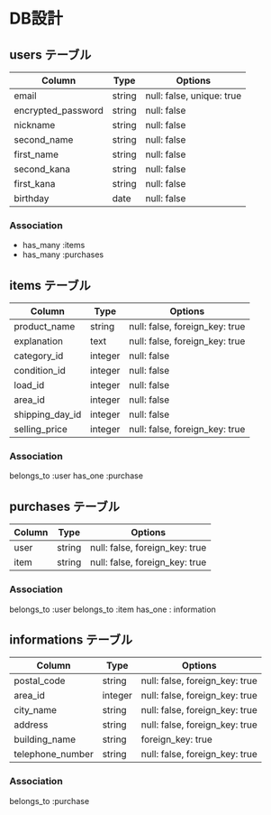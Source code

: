# DB設計

## users テーブル

| Column             | Type    | Options                   |
| ------------------ | ------  | --------------            |
| email              | string  | null: false, unique: true |
| encrypted_password | string  | null: false               |
| nickname           | string  | null: false               |
| second_name        | string  | null: false               |
| first_name         | string  | null: false               |
| second_kana        | string  | null: false               |
| first_kana         | string  | null: false               |
| birthday           | date    | null: false               |

### Association

* has_many :items
* has_many :purchases


## items テーブル

| Column          | Type     | Options                          |
| ----------      | -------- | ------------------------------   |
| product_name    | string   | null: false,  foreign_key: true  |
| explanation     | text     | null: false,  foreign_key: true  |
| category_id     | integer  | null: false                      |
| condition_id    | integer  | null: false                      |
| load_id         | integer  | null: false                      |
| area_id         | integer  | null: false                      |
| shipping_day_id | integer  | null: false                      |
| selling_price   | integer  | null: false,  foreign_key: true  |

### Association

belongs_to :user
has_one :purchase


## purchases テーブル

| Column   | Type   | Options                         |
| ---------| -------| --------------                  |
| user     | string | null: false,  foreign_key: true |
| item     | string | null: false,  foreign_key: true |

### Association

belongs_to :user
belongs_to :item
has_one : information



## informations テーブル

| Column             | Type    | Options                         |
| ----------         | --------| ------------------------------  |
| postal_code        | string  | null: false,  foreign_key: true |
| area_id            | integer | null: false,  foreign_key: true |
| city_name          | string  | null: false,  foreign_key: true |
| address            | string  | null: false,  foreign_key: true |
| building_name      | string  |               foreign_key: true |
| telephone_number   | string  | null: false,  foreign_key: true |

### Association

belongs_to :purchase
